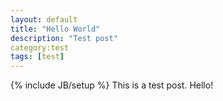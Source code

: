 ```yaml
---
layout: default
title: "Hello World"
description: "Test post"
category:test 
tags: [test]
---
```

{% include JB/setup %}
This is a test post. Hello!
